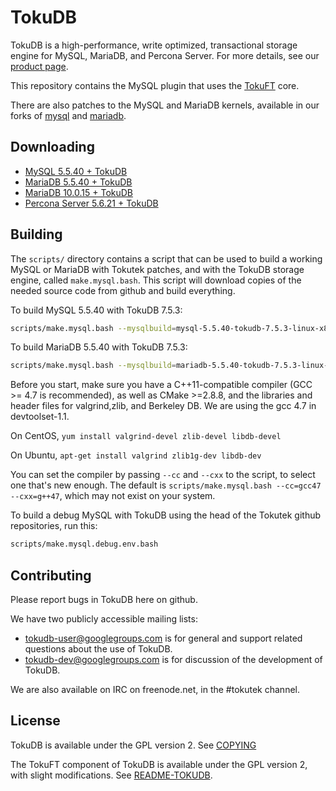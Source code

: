 TokuDB
======

TokuDB is a high-performance, write optimized, transactional storage engine for MySQL, MariaDB, and Percona Server.
For more details, see our [product page][products].

This repository contains the MySQL plugin that uses the [TokuFT][tokuft] core.

There are also patches to the MySQL and MariaDB kernels, available in our
forks of [mysql][mysql] and [mariadb][mariadb].

[products]: http://www.tokutek.com/products/tokudb-for-mysql/
[tokuft]: http://github.com/Tokutek/ft-index
[mysql]: http://github.com/Tokutek/mysql
[mariadb]: http://github.com/Tokutek/mariadb

Downloading
-----------

* [MySQL 5.5.40 + TokuDB](http://www.tokutek.com/tokudb-for-mysql/download-community/)
* [MariaDB 5.5.40 + TokuDB](http://www.tokutek.com/tokudb-for-mysql/download-community/)
* [MariaDB 10.0.15 + TokuDB](https://downloads.mariadb.org/mariadb/10.0.15/)
* [Percona Server 5.6.21 + TokuDB](http://www.percona.com/downloads/)

Building
--------

The `scripts/` directory contains a script that can be used to build a
working MySQL or MariaDB with Tokutek patches, and with the TokuDB storage
engine, called `make.mysql.bash`.  This script will download copies of the
needed source code from github and build everything.

To build MySQL 5.5.40 with TokuDB 7.5.3:
```sh
scripts/make.mysql.bash --mysqlbuild=mysql-5.5.40-tokudb-7.5.3-linux-x86_64
```

To build MariaDB 5.5.40 with TokuDB 7.5.3:
```sh
scripts/make.mysql.bash --mysqlbuild=mariadb-5.5.40-tokudb-7.5.3-linux-x86_64
```

Before you start, make sure you have a C++11-compatible compiler (GCC >=
4.7 is recommended), as well as CMake >=2.8.8, and the libraries and
header files for valgrind,zlib, and Berkeley DB.  We are using the gcc 4.7
in devtoolset-1.1.

On CentOS, `yum install valgrind-devel zlib-devel libdb-devel`

On Ubuntu, `apt-get install valgrind zlib1g-dev libdb-dev`

You can set the compiler by passing `--cc` and `--cxx` to the script, to
select one that's new enough.  The default is `scripts/make.mysql.bash
--cc=gcc47 --cxx=g++47`, which may not exist on your system.

To build a debug MySQL with TokuDB using the head of the Tokutek github
repositories, run this:
```sh
scripts/make.mysql.debug.env.bash
```


Contributing
------------

Please report bugs in TokuDB here on github.

We have two publicly accessible mailing lists:

 - tokudb-user@googlegroups.com is for general and support related
   questions about the use of TokuDB.
 - tokudb-dev@googlegroups.com is for discussion of the development of
   TokuDB.

We are also available on IRC on freenode.net, in the #tokutek channel.


License
-------

TokuDB is available under the GPL version 2.  See [COPYING][copying]

The TokuFT component of TokuDB is available under the GPL version 2, with
slight modifications.  See [README-TOKUDB][license].

[copying]: http://github.com/Tokutek/tokudb-engine/blob/master/COPYING
[license]: http://github.com/Tokutek/tokudb-index/blob/master/README-TOKUDB
